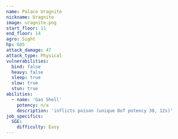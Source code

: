 ```yaml
---
name: Palace Uragnite
nickname: Uragnite
image: uragnite.png
start_floor: 11
end_floor: 14
agro: Sight
hp: 685
attack_damage: 47
attack_type: Physical
vulnerabilities:
  bind: false
  heavy: false
  sleep: true
  slow: true
  stun: true
abilities:
  - name: 'Gas Shell'
    potency: n/a
    description: 'inflicts poison (unique DoT potency 30, 12s)'
job_specifics:
  SGE:
    difficulty: Easy
---
```

